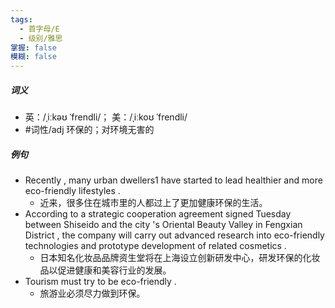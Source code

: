 ```yaml
---
tags:
  - 首字母/E
  - 级别/雅思
掌握: false
模糊: false
---
```

##### 词义
- 英：/ˌiːkəʊ ˈfrendli/； 美：/ˌiːkoʊ ˈfrendli/
- #词性/adj  环保的；对环境无害的
##### 例句
- Recently , many urban dwellers1 have started to lead healthier and more eco-friendly lifestyles .
	- 近来，很多住在城市里的人都过上了更加健康环保的生活。
- According to a strategic cooperation agreement signed Tuesday between Shiseido and the city 's Oriental Beauty Valley in Fengxian District , the company will carry out advanced research into eco-friendly technologies and prototype development of related cosmetics .
	- 日本知名化妆品品牌资生堂将在上海设立创新研发中心，研发环保的化妆品以促进健康和美容行业的发展。
- Tourism must try to be eco-friendly .
	- 旅游业必须尽力做到环保。
